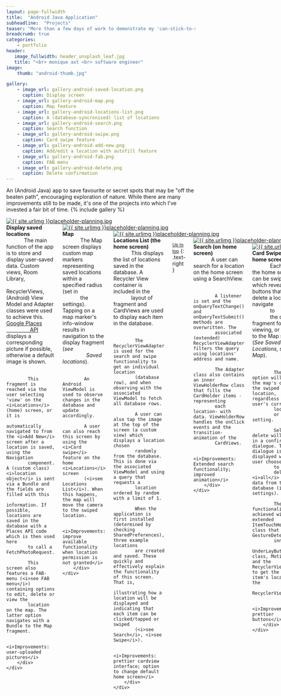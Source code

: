 ```yaml
---
layout: page-fullwidth
title:  "Android Java Application"
subheadline:  "Projects"
teaser: "More than a few days of work to demonstrate my 'can-stick-to-something-for-a-longer-period' ability."
breadcrumb: true
categories:
    - portfolio
header:
   image_fullwidth: header_unsplash_leaf.jpg
   title: "<br> monique axt <br> software engineer"
image:
    thumb: "android-thumb.jpg"

gallery:
    - image_url: gallery-android-saved-location.png
      caption: Display screen
    - image_url: gallery-android-map.png
      caption: Map feature
    - image_url: gallery-android-locations-list.png
      caption: A (database-syncronised) list of locations
    - image_url: gallery-android-search.png
      caption: Search function
    - image_url: gallery-android-swipe.png
      caption: Card swipe feature
    - image_url: gallery-android-add-new.png
      caption: Add/edit a location with autofill feature
    - image_url: gallery-android-fab.png 
      caption: FAB menu
    - image_url: gallery-android-delete.png
      caption: Delete confirmation
---
```

<a name="top"></a>
An (Android Java) app to save favourite or secret spots that may be "off the beaten path", encouraging exploration of nature.
While there are many improvements still to be made, it's one of the projects into which I've invested a fair bit of time.
{% include gallery %}

<div class="row">
    <a href="{{ site.urlimg }}gallery-android-saved-location.png" target="_blank">
        <div class="medium-4 columns t30">
            <img src="{{ site.urlimg }}gallery-android-saved-location.png"
                 alt="{{ site.urlimg }}placeholder-planning.jpg">
        </div>
    </a>
    <div class="medium-8 columns t30">
        <div style="white-space: pre-wrap"><b>Display saved locations</b>
            The main function of the app is to store and display user-saved data. Custom views, Room Library,
            RecyclerViews, (Android) View Model and Adapter classes were used to achieve this. <a
                    href="https://developers.google.com/maps/documentation/places/web-service/overview">Google Places
                API</a> displays a corresponding picture if possible, otherwise a default image is shown.

            This fragment is reached via the user selecting 'view' on the <i>Locations</i> (home) screen, or it is
            automatically navigated to from the <i>Add New</i> screen after a location is saved, using the Navigation
            component. A (custom class) <i>location object</i> is sent via a Bundle and the fields are filled with this
            information. If possible, locations are saved in the database with a Places API code which is then used here
            to call a FetchPhotoRequest.

            This screen also features a FAB-menu (<i>see FAB menu</i>) containing options to edit, delete or view the
            location on the map. The latter option navigates with a Bundle to the Map fragment.

            <i>Improvements: user-uploaded pictures</i>
        </div>
    </div>
</div>

<div class="row">
    <a href="{{ site.urlimg }}gallery-android-map.png" target="_blank">
        <div class="medium-4 columns t30">
            <img src="{{ site.urlimg }}gallery-android-map.png" alt="{{ site.urlimg }}placeholder-planning.jpg">
        </div>
    </a>
    <div class="medium-8 columns t30">
        <div style="white-space: pre-wrap"><b>Map</b>
            The Map screen displays custom map markers representing saved locations within a specified radius (set in
            the settings). Tapping on a map marker's info-window results in navigation to the display fragment (<i>see
                Saved locations</i>).

            An Android ViewModel is used to observe changes in the database and update accordingly.

            A user can also reach this screen by using the <i>Card swipe</i> feature on the home <i>Locations</i> screen
            (<i>see Locations List</i>). When this happens, the map will move the camera to the swiped location.

            <i>Improvements: improve available functionality when location permission is not granted</i>
        </div>
    </div>
</div>

<div class="row">
    <a href="{{ site.urlimg }}gallery-android-locations-list.png" target="_blank">
        <div class="medium-4 columns t30">
            <img src="{{ site.urlimg }}gallery-android-locations-list.png"
                 alt="{{ site.urlimg }}placeholder-planning.jpg">
        </div>
    </a>
    <div class="medium-8 columns t30">
        <div style="white-space: pre-wrap"><b>Locations List (the home screen)</b>
            This displays the list of locations saved in the database. A Recycler View container is included in the
            layout of fragment and CardViews are used to display each item in the database.

            The RecyclerViewAdapter is used for the search and swipe functionality to get an individual location
            (database row), and when observing with the associated ViewModel to fetch all database rows.

            A user can also tap the image at the top of the screen (a custom view) which displays a location chosen
            randomly from the database. This is done via the associated ViewModel and using a query that requests a
            location ordered by random with a limit of 1.

            When the application is first installed (determined by checking SharedPreferences), three example locations
            are created and saved. These quickly and effectively explain the functionality of this screen. That is,
            illustrating how a location will be displayed and indicating that each item can be clicked/tapped or swiped
            (<i>see Search</i>, <i>see Swipe</i>).

            <i>Improvements: prettier cardview interface; option to change default home screen</i>
        </div>
    </div>
</div>

<small markdown="1">[Up to top](#top)</small>
{: .text-right }

<div class="row">
    <a href="{{ site.urlimg }}gallery-android-search.png" target="_blank">
        <div class="medium-4 columns t30">
            <img src="{{ site.urlimg }}gallery-android-search.png" alt="{{ site.urlimg }}placeholder-planning.jpg">
        </div>
    </a>
    <div class="medium-8 columns t30">
        <div style="white-space: pre-wrap"><b>Search (on home screen)</b>
            A user can search for a location on the home screen using a SearchView.

            A listener is set and the onQueryTextChange() and onQueryTextSubmit() methods are overwritten. The
            associated (extended) RecyclerViewAdapter filters the query using locations' address and name.

            The Adapter class also contains an inner ViewHolderRow class that fills the CardHolder items -representing
            each location- with data. ViewHolderRow handles the onClick events and the transition-animation of the
            CardViews.

            <i>Improvements: Extended search functionality; improved animation</i>
        </div>
    </div>
</div>

<div class="row">
    <a href="{{ site.urlimg }}gallery-android-swipe.png" target="_blank">
        <div class="medium-4 columns t30">
            <img src="{{ site.urlimg }}gallery-android-swipe.png" alt="{{ site.urlimg }}placeholder-planning.jpg">
        </div>
    </a>
    <div class="medium-8 columns t30">
        <div style="white-space: pre-wrap"><b>Card Swipe (on home screen)</b>
            Each item on the home screen can be swiped which reveals three buttons that can delete a location, navigate
            to
            the display fragment for viewing, or navigate to the Map screen (<i>See Saved Locations, see Map</i>).

            The latter option will center the map's camera on the swiped location, regardless of the user's current
            location
            or radius setting.

            Selecting delete will result in a confirmation dialogue. The same dialogue is displayed when a user chooses
            to
            delete <i>all</i> location data from the database (in settings).

            The swipe functionality is achieved within an extended ItemTouchHelper class that uses GestureDetector, an
            inner
            UnderLayButtons class, MotionEvent and the RecyclerViewAdapter to get the swiped item's location in the
            RecyclerView.

            <i>Improvements: prettier buttons</i>
        </div>
    </div>
</div>

<div class="row">
    <a href="{{ site.urlimg }}gallery-android-add-new.png" target="_blank">
        <div class="medium-4 columns t30">
            <img src="{{ site.urlimg }}gallery-android-add-new.png" alt="{{ site.urlimg }}placeholder-planning.jpg">
        </div>
    </a>
    <div class="medium-8 columns t30">
        <div style="white-space: pre-wrap"><b>Add / Edit location</b>
            The Add New screen provides the ability to create or edit a location. Which mode to load is determined
            simply by
            checking getArguments() and setting a boolean variable depending on whether the former has data.

            Navigation to this screen occurs either by manually selecting the option in the bottom-navigation panel, or
            automatically when a user chooses to edit a location (either via swiping on the home screen, or via the
            FAB-menu
            when viewing the location (<i>See Locations List, see Saved Locations</i>). Like the other fragment classes,
            an
            associated AndroidViewModel is used to observe data changes in the database, and navigation is done using
            NavHostFragment with a Bundle.

            In adding-new mode, the user is navigated to the display fragment (<i>see Saved Location</i>) with a Bundle
            containing the newly saved location, which is used to fill the fields. Each location is marked as unique by
            its
            coordinates and duplicates are not allowed. Before a location is saved, the database is queried against the
            provided coordinates. If the location already exists, the user is informed and offered the option of editing
            the
            already-saved location.

            In editing mode, a Bundle containing the (location) object to edit is used to fill the form fields and an
            "Update" button is displayed instead of a "Save" button.
        </div>
    </div>
</div>

<small markdown="1">[Up to top](#top)</small>
{: .text-right }

<div class="row">
    <a href="{{ site.urlimg }}gallery-android-add-new2.png" target="_blank">
        <div class="medium-4 columns t30">
            <img src="{{ site.urlimg }}gallery-android-add-new2.png" alt="{{ site.urlimg }}placeholder-planning.jpg">
        </div>
    </a>
    <div class="medium-8 columns t30">
        <div style="white-space: pre-wrap"><b>... continued ...</b>
            Additionally, this page offers the cool feature of getting the details of the location, i.e. the current
            location of the user.

            The <i>Get Current Place</i> button will automatically fill the current date, the location's name (depending
            on
            Place API), address and co-ordinates, and the weather (condition and temperature) at the location. The
            latter is
            requested from the <a href="https://openweathermap.org/api">OpenWeatherMap API</a> in a background task.

            This feature can also be fined-tuned by using the similarly-colored buttons next to each of the
            aforementioned
            fields. Each of these buttons will only make the requests necessary to fill its corresponding field/s.

            <i>Improvements: allow locations to be saved without coordinates; implement an alternative to AsyncTask for
                background database queries</i>
        </div>
    </div>
</div>

<div class="row">
    <a href="{{ site.urlimg }}gallery-android-fab.png" target="_blank">
        <div class="medium-4 columns t30">
            <img src="{{ site.urlimg }}gallery-android-fab.png" alt="{{ site.urlimg }}placeholder-planning.jpg">
        </div>
    </a>
    <div class="medium-8 columns t30">
        <div style="white-space: pre-wrap"><b>FAB Menu (on Display screen)</b>
            A FloatingActionButton menu is implemented on the fragment used to display locations. This fragment shares
            functionality with the home screen (<i>see Location List</i>), i.e. to delete, view and view a location on
            the Map.

            Accordingly, the display fragment uses the home's ViewModel in order to implement the FABs' functionality.

            Animations are used to "open" and "close" the FAB menu along with modifying visibility of the menu buttons.
        </div>
    </div>
</div>




